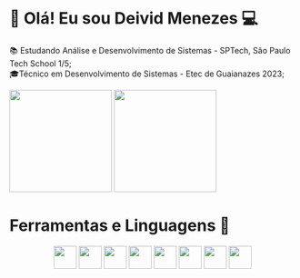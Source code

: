 # 👋 Olá! Eu sou Deivid Menezes 💻

📚 Estudando Análise e Desenvolvimento de Sistemas - SPTech, São Paulo Tech School 1/5;
<br>
🎓Técnico em Desenvolvimento de Sistemas - Etec de Guaianazes 2023;
<br>


<div>
   <img height="180em" src="https://github-readme-stats.vercel.app/api?username=deivid0067&show_icons=true&theme=codeSTACKr">
   <img height="180em" src="https://github-readme-stats.vercel.app/api/top-langs/?username=deivid0067&show_icons=true&theme=codeSTACKr&layout=compact">
</div>

# Ferramentas e Linguagens 🔧

<div>
   <p align="center">
   <img height="40px" src="https://cdn.jsdelivr.net/gh/devicons/devicon@latest/icons/html5/html5-original.svg" />
   <img height="40px" src="https://cdn.jsdelivr.net/gh/devicons/devicon@latest/icons/css3/css3-original.svg" />
   <img height="40px" src="https://cdn.jsdelivr.net/gh/devicons/devicon@latest/icons/javascript/javascript-original.svg" />
   <img height="40px" src="https://cdn.jsdelivr.net/gh/devicons/devicon@latest/icons/java/java-original.svg" />
   <img height="40px" src="https://cdn.jsdelivr.net/gh/devicons/devicon@latest/icons/php/php-original.svg" />
   <img height="40px" src="https://cdn.jsdelivr.net/gh/devicons/devicon@latest/icons/python/python-original.svg" />
   <img height="40px" src="https://cdn.jsdelivr.net/gh/devicons/devicon@latest/icons/vscode/vscode-original.svg" />
   <img height="40px" src="https://cdn.jsdelivr.net/gh/devicons/devicon@latest/icons/react/react-original.svg" />   
   </p>
</div>

 

